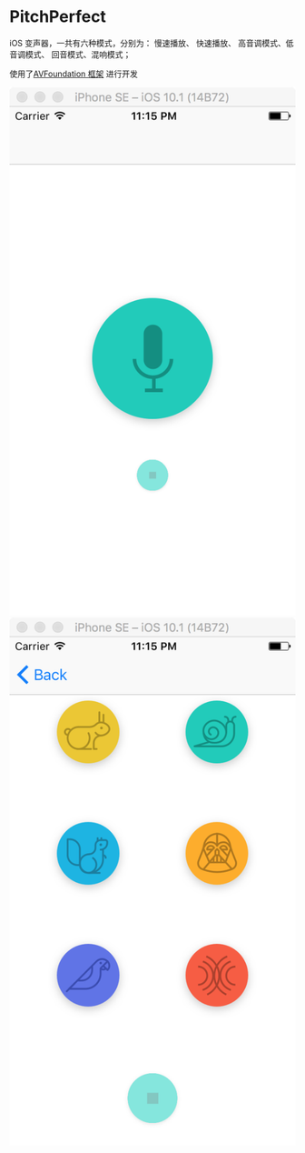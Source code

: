 # PitchPerfect

iOS 变声器，一共有六种模式，分别为： 慢速播放、 快速播放、 高音调模式、低音调模式、 回音模式、混响模式；

使用了[AVFoundation 框架](https://developer.apple.com/reference/avfoundation) 进行开发

![Recording](./imgs/QQ20170511-231543@2x.png "录音界面")
![Recorded](./imgs/QQ20170511-231558@2x.png "播放界面")
